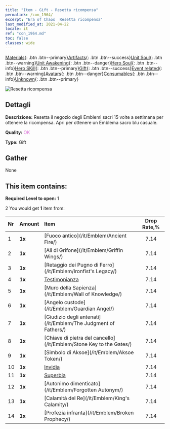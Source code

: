 ```yaml
---
title: "Item - Gift - Resetta ricompensa"
permalink: /con_1964/
excerpt: "Era of Chaos  Resetta ricompensa"
last_modified_at: 2021-04-22
locale: it
ref: "con_1964.md"
toc: false
classes: wide
---
```

 [Materials](/ItemsIT/){: .btn .btn--primary}[Artifacts](/ItemsIT/Artifacts/){: .btn .btn--success}[Unit Soul](/ItemsIT/UnitSoul/){: .btn .btn--warning}[Unit Awakening](/ItemsIT/UnitAwakening/){: .btn .btn--danger}[Hero Soul](/ItemsIT/HeroSoul/){: .btn .btn--info}[Hero SKill](/ItemsIT/HeroSkill/){: .btn .btn--primary}[Gift](/ItemsIT/Gift/){: .btn .btn--success}[Event related](/ItemsIT/Events/){: .btn .btn--warning}[Avatars](/ItemsIT/Avatars/){: .btn .btn--danger}[Consumables](/ItemsIT/Consumables/){: .btn .btn--info}[Unknown](/ItemsIT/Unknown/){: .btn .btn--primary}

 ![Resetta ricompensa](/images/t/shenghui_4.png)

## Dettagli
 **Descrizione:** Resetta il negozio degli Emblemi sacri 15 volte a settimana per ottenere la ricompensa. Apri per ottenere un Emblema sacro blu casuale.

 **Quality:** <span style="color: #DA70D6">OK</span>

 **Type:** Gift

## Gather

  None

## This item contains:

 **Required Level to open:** 1

 2 You would get **1** item  from:

  | Nr | Amount |     Item    | Drop Rate,% |
  |:---|:-------|:------------|:---------:|
  | 1 |  **1x** | [Fuoco antico](/it/Emblem/Ancient Fire/) | 7.14 | 
  | 2 |  **1x** | [Ali di Grifone](/it/Emblem/Griffin Wings/) | 7.14 | 
  | 3 |  **1x** | [Retaggio dei Pugno di Ferro](/it/Emblem/Ironfist's Legacy/) | 7.14 | 
  | 4 |  **1x** | [Testimonianza](/it/Emblem/Witness/) | 7.14 | 
  | 5 |  **1x** | [Muro della Sapienza](/it/Emblem/Wall of Knowledge/) | 7.14 | 
  | 6 |  **1x** | [Angelo custode](/it/Emblem/Guardian Angel/) | 7.14 | 
  | 7 |  **1x** | [Giudizio degli antenati](/it/Emblem/The Judgment of Fathers/) | 7.14 | 
  | 8 |  **1x** | [Chiave di pietra del cancello](/it/Emblem/Stone Key to the Gates/) | 7.14 | 
  | 9 |  **1x** | [Simbolo di Aksoe](/it/Emblem/Aksoe Token/) | 7.14 | 
  | 10 |  **1x** | [Invidia](/it/Emblem/Jealousy/) | 7.14 | 
  | 11 |  **1x** | [Superbia](/it/Emblem/Arrogance/) | 7.14 | 
  | 12 |  **1x** | [Autonimo dimenticato](/it/Emblem/Forgotten Autonym/) | 7.14 | 
  | 13 |  **1x** | [Calamità del Re](/it/Emblem/King's Calamity/) | 7.14 | 
  | 14 |  **1x** | [Profezia infranta](/it/Emblem/Broken Prophecy/) | 7.14 | 
